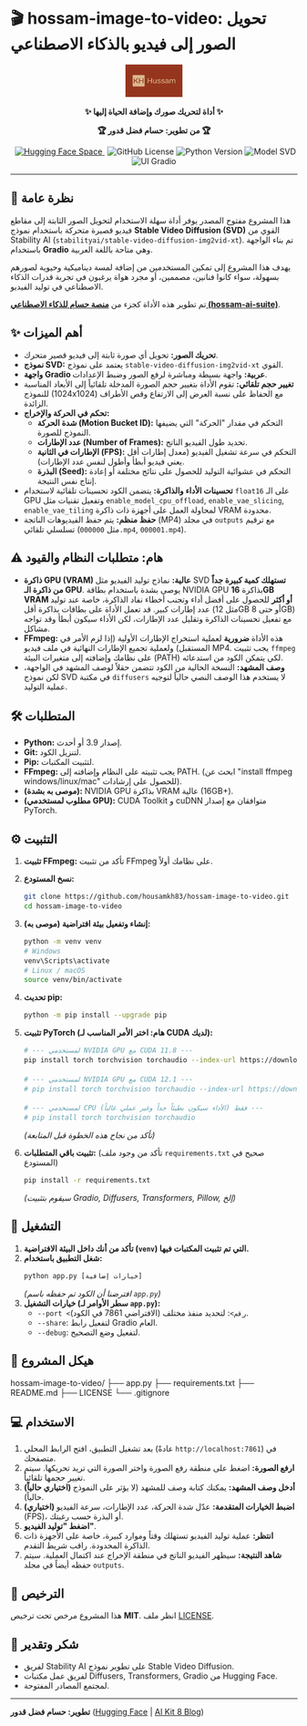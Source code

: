 # 🎬 hossam-image-to-video: تحويل الصور إلى فيديو بالذكاء الاصطناعي

<p align="center">
  <img src="assets/logo.png" alt="شعار KH" width="100"/> <!-- ضع الشعار في مجلد assets -->
</p>

<p align="center">
  <strong>✨ أداة لتحريك صورك وإضافة الحياة إليها ✨</strong>
</p>
<p align="center">
  <strong>🏆 من تطوير: حسام فضل قدور 🏆</strong>
</p>

<p align="center">
  <a href="رابط-HuggingFace-Space-إذا-وجد" target="_blank" style="margin: 0 5px;">
    <img src="https://img.shields.io/badge/🤗%20Hugging%20Face%20Space-تجربة%20مباشرة-blue?style=flat-square" alt="Hugging Face Space"/>
  </a>
  <img src="https://img.shields.io/github/license/housamkh83/hossam-image-to-video?style=flat-square" alt="GitHub License">
  <img src="https://img.shields.io/badge/Python-3.9+-blue?style=flat-square&logo=python" alt="Python Version">
   <img src="https://img.shields.io/badge/Model-Stable%20Video%20Diffusion-orange?style=flat-square" alt="Model SVD">
   <img src="https://img.shields.io/badge/UI-Gradio-orange?style=flat-square" alt="UI Gradio">
</p>

---

## 🌟 نظرة عامة

هذا المشروع مفتوح المصدر يوفر أداة سهلة الاستخدام لتحويل الصور الثابتة إلى مقاطع فيديو قصيرة متحركة باستخدام نموذج **Stable Video Diffusion (SVD)** القوي من Stability AI (`stabilityai/stable-video-diffusion-img2vid-xt`). تم بناء الواجهة باستخدام **Gradio** وهي متاحة باللغة العربية.

يهدف هذا المشروع إلى تمكين المستخدمين من إضافة لمسة ديناميكية وحيوية لصورهم بسهولة، سواء كانوا فنانين، مصممين، أو مجرد هواة يرغبون في تجربة قدرات الذكاء الاصطناعي في توليد الفيديو.

تم تطوير هذه الأداة كجزء من **[منصة حسام للذكاء الاصطناعي (hossam-ai-suite)](https://github.com/housamkh83/hossam-ai-suite)**.

## ✨ أهم الميزات

*   **تحريك الصور:** تحويل أي صورة ثابتة إلى فيديو قصير متحرك.
*   **نموذج SVD:** يعتمد على نموذج `stable-video-diffusion-img2vid-xt` القوي.
*   **واجهة Gradio عربية:** واجهة بسيطة ومباشرة لرفع الصور وضبط الإعدادات.
*   **تغيير حجم تلقائي:** تقوم الأداة بتغيير حجم الصورة المدخلة تلقائياً إلى الأبعاد المناسبة للنموذج (1024x1024) مع الحفاظ على نسبة العرض إلى الارتفاع وقص الأطراف الزائدة.
*   **تحكم في الحركة والإخراج:**
    *   **شدة الحركة (Motion Bucket ID):** التحكم في مقدار "الحركة" التي يضيفها النموذج للصورة.
    *   **عدد الإطارات (Number of Frames):** تحديد طول الفيديو الناتج.
    *   **الإطارات في الثانية (FPS):** التحكم في سرعة تشغيل الفيديو (معدل إطارات أقل يعني فيديو أبطأ وأطول لنفس عدد الإطارات).
    *   **البذرة (Seed):** التحكم في عشوائية التوليد للحصول على نتائج مختلفة أو إعادة إنتاج نفس النتيجة.
*   **تحسينات الأداء والذاكرة:** يتضمن الكود تحسينات تلقائية لاستخدام `float16` على الـ GPU وتفعيل تقنيات مثل `enable_model_cpu_offload`, `enable_vae_slicing`, `enable_vae_tiling` لمحاولة العمل على أجهزة ذات ذاكرة VRAM محدودة.
*   **حفظ منظم:** يتم حفظ الفيديوهات الناتجة (MP4) في مجلد `outputs` مع ترقيم تسلسلي تلقائي (مثل `000000.mp4`, `000001.mp4`).

## ⚠️ هام: متطلبات النظام والقيود

*   **ذاكرة GPU (VRAM) عالية:** نماذج توليد الفيديو مثل SVD **تستهلك كمية كبيرة جداً من ذاكرة الـ GPU**. يوصى بشدة باستخدام بطاقة NVIDIA GPU بذاكرة **16GB VRAM أو أكثر** للحصول على أفضل أداء وتجنب أخطاء نفاد الذاكرة، خاصة عند توليد عدد إطارات كبير. قد تعمل الأداة على بطاقات بذاكرة أقل (مثل 12GB أو حتى 8GB) مع تفعيل تحسينات الذاكرة وتقليل عدد الإطارات، لكن الأداء سيكون أبطأ وقد تواجه مشاكل.
*   **FFmpeg:** هذه الأداة **ضرورية** لعملية استخراج الإطارات الأولية (إذا لزم الأمر في المستقبل) ولعملية تجميع الإطارات النهائية في ملف فيديو MP4. يجب تثبيت `ffmpeg` على نظامك وإضافته إلى متغيرات البيئة (PATH) لكي يتمكن الكود من استدعائه.
*   **وصف المشهد:** النسخة الحالية من الكود تتضمن حقلاً لوصف المشهد في الواجهة، لكن نموذج SVD في مكتبة `diffusers` لا يستخدم هذا الوصف النصي حالياً لتوجيه عملية التوليد.

## 🛠️ المتطلبات

*   **Python:** إصدار 3.9 أو أحدث.
*   **Git:** لتنزيل الكود.
*   **Pip:** لتثبيت المكتبات.
*   **FFmpeg:** يجب تثبيته على النظام وإضافته إلى PATH. (ابحث عن "install ffmpeg windows/linux/mac" للحصول على إرشادات).
*   **(موصى به بشدة):** NVIDIA GPU بذاكرة VRAM عالية (16GB+).
*   **(مطلوب لمستخدمي GPU):** CUDA Toolkit و cuDNN متوافقان مع إصدار PyTorch.

## ⚙️ التثبيت

1.  **تثبيت FFmpeg:** تأكد من تثبيت FFmpeg على نظامك أولاً.
2.  **نسخ المستودع:**
    ```bash
    git clone https://github.com/housamkh83/hossam-image-to-video.git
    cd hossam-image-to-video
    ```
3.  **(موصى به) إنشاء وتفعيل بيئة افتراضية:**
    ```bash
    python -m venv venv
    # Windows
    venv\Scripts\activate
    # Linux / macOS
    source venv/bin/activate
    ```
4.  **تحديث pip:**
    ```bash
    python -m pip install --upgrade pip
    ```
5.  **تثبيت PyTorch (هام: اختر الأمر المناسب لـ CUDA لديك):**
    ```bash
    # --- لمستخدمي NVIDIA GPU مع CUDA 11.8 ---
    pip install torch torchvision torchaudio --index-url https://download.pytorch.org/whl/cu118

    # --- لمستخدمي NVIDIA GPU مع CUDA 12.1 ---
    # pip install torch torchvision torchaudio --index-url https://download.pytorch.org/whl/cu121

    # --- لمستخدمي CPU فقط (الأداء سيكون بطيئاً جداً وغير عملي غالباً) ---
    # pip install torch torchvision torchaudio
    ```
    *(تأكد من نجاح هذه الخطوة قبل المتابعة)*

6.  **تثبيت باقي المتطلبات:** (تأكد من وجود ملف `requirements.txt` صحيح في المستودع)
    ```bash
    pip install -r requirements.txt
    ```
    *(سيقوم بتثبيت Gradio, Diffusers, Transformers, Pillow, إلخ)*

## 🚀 التشغيل

1.  **تأكد من أنك داخل البيئة الافتراضية (`venv`) التي تم تثبيت المكتبات فيها.**
2.  **شغل التطبيق باستخدام:**
    ```bash
    python app.py [خيارات إضافية]
    ```
    *(افترضنا أن الكود تم حفظه باسم `app.py`)*
3.  **خيارات التشغيل (سطر الأوامر لـ `app.py`):**
    *   `--port <رقم>`: لتحديد منفذ مختلف (الافتراضي 7861 في الكود).
    *   `--share`: لتفعيل رابط Gradio العام.
    *   `--debug`: لتفعيل وضع التصحيح.
	
## 📂 هيكل المشروع

hossam-image-to-video/
├── app.py
├── requirements.txt
├── README.md
├── LICENSE
└── .gitignore
	

## 💻 الاستخدام

1.  بعد تشغيل التطبيق، افتح الرابط المحلي (عادةً `http://localhost:7861`) في متصفحك.
2.  **ارفع الصورة:** اضغط على منطقة رفع الصورة واختر الصورة التي تريد تحريكها. سيتم تغيير حجمها تلقائياً.
3.  **(اختياري حالياً) أدخل وصف المشهد:** يمكنك كتابة وصف للمشهد (لا يؤثر على النموذج حالياً).
4.  **(اختياري) اضبط الخيارات المتقدمة:** عدّل شدة الحركة، عدد الإطارات، سرعة الفيديو (FPS)، أو البذرة حسب رغبتك.
5.  **اضغط "توليد الفيديو"**.
6.  **انتظر:** عملية توليد الفيديو تستهلك وقتاً وموارد كبيرة، خاصة على الأجهزة ذات الذاكرة المحدودة. راقب شريط التقدم.
7.  **شاهد النتيجة:** سيظهر الفيديو الناتج في منطقة الإخراج عند اكتمال العملية. سيتم حفظه أيضاً في مجلد `outputs`.

## 📄 الترخيص

هذا المشروع مرخص تحت ترخيص **MIT**. انظر ملف [LICENSE](LICENSE).

## 🙏 شكر وتقدير

*   لفريق Stability AI على تطوير نموذج Stable Video Diffusion.
*   لفريق عمل مكتبات Diffusers, Transformers, Gradio من Hugging Face.
*   لمجتمع المصادر المفتوحة.

---

**تطوير: حسام فضل قدور** ([Hugging Face](https://huggingface.co/hussamkh83) | [AI Kit 8 Blog](https://aikit8.blogspot.com/))